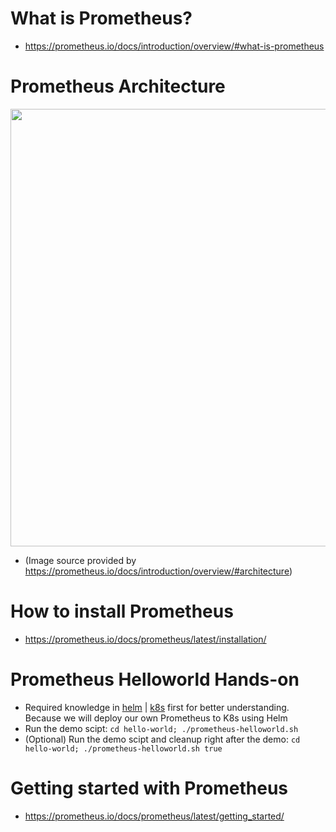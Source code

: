 # What is Prometheus?
- https://prometheus.io/docs/introduction/overview/#what-is-prometheus


# Prometheus Architecture
<img src="https://prometheus.io/assets/architecture.png" width="700">

- (Image source provided by https://prometheus.io/docs/introduction/overview/#architecture)

# How to install Prometheus
- https://prometheus.io/docs/prometheus/latest/installation/

# Prometheus Helloworld Hands-on
- Required knowledge in [helm](../../topics/helm/) | [k8s](../../topics/k8s/) first for better understanding. Because we will deploy our own Prometheus to K8s using Helm
- Run the demo scipt: `cd hello-world; ./prometheus-helloworld.sh`
- (Optional) Run the demo scipt and cleanup right after the demo: `cd hello-world; ./prometheus-helloworld.sh true`

# Getting started with Prometheus
- https://prometheus.io/docs/prometheus/latest/getting_started/
